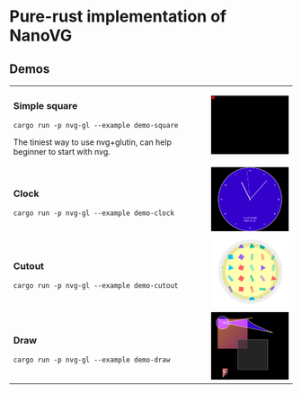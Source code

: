 # Pure-rust implementation of NanoVG

## Demos

<table>

<tr><td><h3>Simple square</h3>

```
cargo run -p nvg-gl --example demo-square
```

The tiniest way to use nvg+glutin, can help beginner to start with nvg.

</td><td>
<img src="screenshots/square.png" width="200" />
</td></tr>

<tr><td><h3>Clock</h3>

```
cargo run -p nvg-gl --example demo-clock
```

</td><td>
<img src="screenshots/clock.png" width="200" />
</td></tr>

<tr><td><h3>Cutout</h3>

```
cargo run -p nvg-gl --example demo-cutout
```

</td><td>
  <img src="screenshots/cutout.png" width="200" />
</td></tr>

<tr><td><h3>Draw</h3>

```
cargo run -p nvg-gl --example demo-draw
```

</td><td>
  <img src="screenshots/draw.png" width="200" />
</td></tr>
</table>
